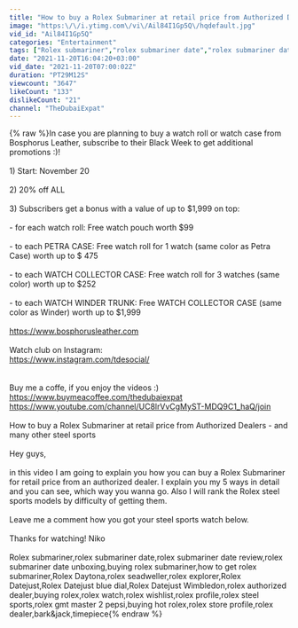 ```yaml
---
title: "How to buy a Rolex Submariner at retail price from Authorized Dealers - and many other steel sports"
image: "https:\/\/i.ytimg.com\/vi\/Ail84I1Gp5Q\/hqdefault.jpg"
vid_id: "Ail84I1Gp5Q"
categories: "Entertainment"
tags: ["Rolex submariner","rolex submariner date","rolex submariner date review"]
date: "2021-11-20T16:04:20+03:00"
vid_date: "2021-11-20T07:00:02Z"
duration: "PT29M12S"
viewcount: "3647"
likeCount: "133"
dislikeCount: "21"
channel: "TheDubaiExpat"
---
```

{% raw %}In case you are planning to buy a watch roll or watch case from Bosphorus Leather, subscribe to their Black Week to get additional promotions :)! <br /><br />1) Start: November 20<br /><br />2) 20% off ALL<br /><br />3) Subscribers get a bonus with a value of up to $1,999 on top:<br /><br />- for each watch roll: Free watch pouch worth $99<br /><br />- to each PETRA CASE: Free watch roll for 1 watch (same color as Petra Case) worth up to $ 475<br /><br />- to each WATCH COLLECTOR CASE: Free watch roll for 3 watches (same color) worth up to $252<br /><br />- to each WATCH WINDER TRUNK: Free WATCH COLLECTOR CASE (same color as Winder) worth up to $1,999<br /><br /><a rel="nofollow" target="blank" href="https://www.bosphorusleather.com">https://www.bosphorusleather.com</a> <br /><br />Watch club on Instagram:<br /><a rel="nofollow" target="blank" href="https://www.instagram.com/tdesocial/">https://www.instagram.com/tdesocial/</a><br /><br /><br />Buy me a coffe, if you enjoy the videos :)<br /><a rel="nofollow" target="blank" href="https://www.buymeacoffee.com/thedubaiexpat">https://www.buymeacoffee.com/thedubaiexpat</a>              <br /><a rel="nofollow" target="blank" href="https://www.youtube.com/channel/UC8lrVvCgMyST-MDQ9C1_haQ/join">https://www.youtube.com/channel/UC8lrVvCgMyST-MDQ9C1_haQ/join</a><br /><br />How to buy a Rolex Submariner at retail price from Authorized Dealers - and many other steel sports<br /><br />Hey guys,<br /><br />in this video I am going to explain you how you can buy a Rolex Submariner for retail price from an authorized dealer. I explain you my 5 ways in detail and you can see, which way you wanna go. Also I will rank the Rolex steel sports models by difficulty of getting them.<br /><br />Leave me a comment how you got your steel sports watch below.<br /><br />Thanks for watching! Niko<br /><br />Rolex submariner,rolex submariner date,rolex submariner date review,rolex submariner date unboxing,buying rolex submariner,how to get rolex submariner,Rolex Daytona,rolex seadweller,rolex explorer,Rolex Datejust,Rolex Datejust blue dial,Rolex Datejust Wimbledon,rolex authorized dealer,buying rolex,rolex watch,rolex wishlist,rolex profile,rolex steel sports,rolex gmt master 2 pepsi,buying hot rolex,rolex store profile,rolex dealer,bark&amp;jack,timepiece{% endraw %}
